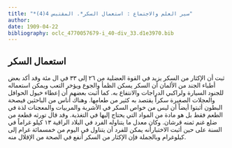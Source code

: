 ```yaml
---
title: "*سير العلم والاجتماع : استعمال السكر*. المقتبس 4(4)"
author: 
date: 1909-04-22
bibliography: oclc_4770057679-i_40-div_33.d1e3970.bib
---
```




##  استعمال السكر 


 ثبت أن الإكثار من السكر يزيد في القوة العضلية من  ٢٦  إلى  ٣٣  في ال  مئة  وقد أكد بعض أطباء الجند من الألمان أن السكر يسكن الظمأ والجوع ويؤخر التعب ويمكن استعماله للجنود السيارة ولراكبي الدراجات والانتفاع به. كما أثبت بعضهم أن إعطاء خيول الحوافل والعجلات الصغيرة سكراً يقتصد به كثير من طعامها. وهناك أناس من الباحثين فيصحة البطون أثبتوا أيضاً أن ليس من خواص السكر في الأشربة والمربيات والمعجنات لذة في الطعم فقط بل هو مادة من المواد التي يحتاج إليها في التغذية. وقد قال تورثه قطعة من   ضلع غنم ثمنه قرشان. وكان معدل ما يتناوله الفرد في البلاد الراقية  ١٣  كيلو غراماً في السنة على حين أثبت الاختبارأنه يمكن للفرد أن يتناول في اليوم من  خمسمائة  غرام إلى كيلوغرام وبالجملة فإن الإكثار من السكر أنفع في الصحة من الإقلال منه. 
